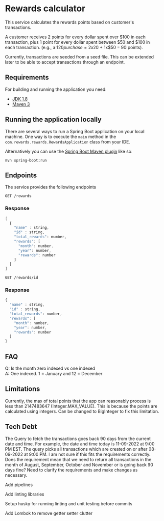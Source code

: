 # Rewards calculator

This service calculates the rewards points based on customer's transactions.

A customer receives 2 points for every dollar spent over $100 in each transaction, plus 1 point for every
dollar spent between $50 and $100 in each transaction.
(e.g., a $120 purchase = 2x$20 + 1x$50 = 90 points).

Currently, transactions are seeded from a seed file. This can be extended later to be able to accept transactions
through an endpoint.

## Requirements

For building and running the application you need:

- [JDK 1.8](http://www.oracle.com/technetwork/java/javase/downloads/jdk8-downloads-2133151.html)
- [Maven 3](https://maven.apache.org)

## Running the application locally

There are several ways to run a Spring Boot application on your local machine. One way is to execute the `main` method in the `com.rewards.rewards.RewardsApplication` class from your IDE.

Alternatively you can use the [Spring Boot Maven plugin](https://docs.spring.io/spring-boot/docs/current/reference/html/build-tool-plugins-maven-plugin.html) like so:

```shell
mvn spring-boot:run
```

## Endpoints

The service provides the following endpoints

```http
GET /rewards
```
### Response

```javascript
[
  {
    "name" : string,
    "id" : string,
    "total_rewards": number,
    "rewards": [
      "month": number,
      "year": number,
      "rewards": number
    ]
  }
]
```

```http
GET /rewards/id
```
### Response

```javascript
{
  "name" : string,
  "id" : string,
  "total_rewards": number,
  "rewards": [
    "month": number,
    "year": number,
    "rewards": number
  ]
}
```

## FAQ

Q: Is the month zero indexed vs one indexed <br/>
A: One indexed. 1 = January and 12 = December

## Limitations

Currently, the max of total points that the app can reasonably process is less than 2147483647 (Integer.MAX_VALUE). 
This is because the points are calculated using integers. Can be changed to BigInteger to fix this limitation.

## Tech Debt
The Query to fetch the transactions goes back 90 days from the current date and time. For example, 
the date and time today is 11-09-2022 at 9:00 PM EST. The query picks all transactions which are created on or after 08-09-2022 at 9:00 PM.
I am not sure if this fits the requirements correctly. Does the requirement mean that we need to return all transactions in the month of 
August, September, October and November or is going back 90 days fine? Need to clarify the requirements and make changes as necessary.

Add pipelines

Add linting libraries

Setup husky for running linting and unit testing before commits

Add Lombok to remove getter setter clutter